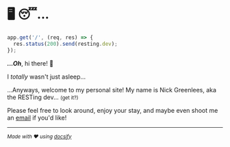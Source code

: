 # 🖥️ 😴...

```javascript
app.get('/', (req, res) => {
  res.status(200).send(resting.dev);
});
```

**_...Oh_**, hi there! :wave:

I _totally_ wasn't just asleep...

...Anyways, welcome to my personal site! My name is Nick Greenlees, aka the RESTing dev... <small>(get it?)</small>

Please feel free to look around, enjoy your stay, and maybe even shoot me an [email](contact) if you'd like!

---

<small>_Made with :heart: using [docsify](https://docsify.js.org/)_</small>
